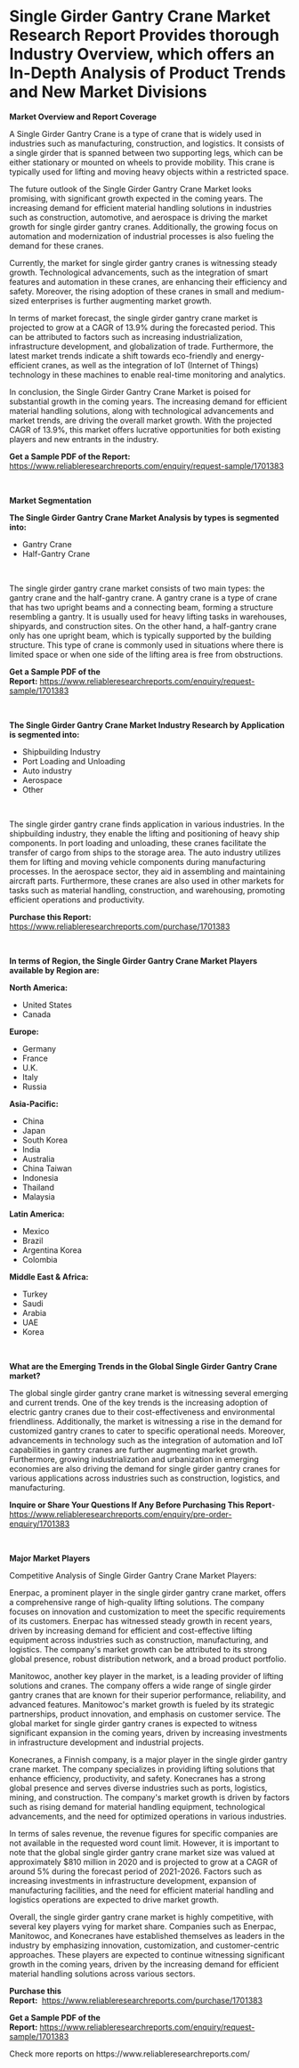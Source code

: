 <p><h1>Single Girder Gantry Crane Market Research Report Provides thorough Industry Overview, which offers an In-Depth Analysis of Product Trends and New Market Divisions</h1></p><p><strong>Market Overview and Report Coverage</strong></p>
<p><p>A Single Girder Gantry Crane is a type of crane that is widely used in industries such as manufacturing, construction, and logistics. It consists of a single girder that is spanned between two supporting legs, which can be either stationary or mounted on wheels to provide mobility. This crane is typically used for lifting and moving heavy objects within a restricted space.</p><p>The future outlook of the Single Girder Gantry Crane Market looks promising, with significant growth expected in the coming years. The increasing demand for efficient material handling solutions in industries such as construction, automotive, and aerospace is driving the market growth for single girder gantry cranes. Additionally, the growing focus on automation and modernization of industrial processes is also fueling the demand for these cranes.</p><p>Currently, the market for single girder gantry cranes is witnessing steady growth. Technological advancements, such as the integration of smart features and automation in these cranes, are enhancing their efficiency and safety. Moreover, the rising adoption of these cranes in small and medium-sized enterprises is further augmenting market growth.</p><p>In terms of market forecast, the single girder gantry crane market is projected to grow at a CAGR of 13.9% during the forecasted period. This can be attributed to factors such as increasing industrialization, infrastructure development, and globalization of trade. Furthermore, the latest market trends indicate a shift towards eco-friendly and energy-efficient cranes, as well as the integration of IoT (Internet of Things) technology in these machines to enable real-time monitoring and analytics.</p><p>In conclusion, the Single Girder Gantry Crane Market is poised for substantial growth in the coming years. The increasing demand for efficient material handling solutions, along with technological advancements and market trends, are driving the overall market growth. With the projected CAGR of 13.9%, this market offers lucrative opportunities for both existing players and new entrants in the industry.</p></p>
<p><strong>Get a Sample PDF of the Report:</strong> <a href="https://www.reliableresearchreports.com/enquiry/request-sample/1701383">https://www.reliableresearchreports.com/enquiry/request-sample/1701383</a></p>
<p>&nbsp;</p>
<p><strong>Market Segmentation</strong></p>
<p><strong>The Single Girder Gantry Crane Market Analysis by types is segmented into:</strong></p>
<p><ul><li>Gantry Crane</li><li>Half-Gantry Crane</li></ul></p>
<p>&nbsp;</p>
<p><p>The single girder gantry crane market consists of two main types: the gantry crane and the half-gantry crane. A gantry crane is a type of crane that has two upright beams and a connecting beam, forming a structure resembling a gantry. It is usually used for heavy lifting tasks in warehouses, shipyards, and construction sites. On the other hand, a half-gantry crane only has one upright beam, which is typically supported by the building structure. This type of crane is commonly used in situations where there is limited space or when one side of the lifting area is free from obstructions.</p></p>
<p><strong>Get a Sample PDF of the Report:</strong>&nbsp;<a href="https://www.reliableresearchreports.com/enquiry/request-sample/1701383">https://www.reliableresearchreports.com/enquiry/request-sample/1701383</a></p>
<p>&nbsp;</p>
<p><strong>The Single Girder Gantry Crane Market Industry Research by Application is segmented into:</strong></p>
<p><ul><li>Shipbuilding Industry</li><li>Port Loading and Unloading</li><li>Auto industry</li><li>Aerospace</li><li>Other</li></ul></p>
<p>&nbsp;</p>
<p><p>The single girder gantry crane finds application in various industries. In the shipbuilding industry, they enable the lifting and positioning of heavy ship components. In port loading and unloading, these cranes facilitate the transfer of cargo from ships to the storage area. The auto industry utilizes them for lifting and moving vehicle components during manufacturing processes. In the aerospace sector, they aid in assembling and maintaining aircraft parts. Furthermore, these cranes are also used in other markets for tasks such as material handling, construction, and warehousing, promoting efficient operations and productivity.</p></p>
<p><strong>Purchase this Report:</strong>&nbsp; <a href="https://www.reliableresearchreports.com/purchase/1701383">https://www.reliableresearchreports.com/purchase/1701383</a></p>
<p>&nbsp;</p>
<p><strong>In terms of Region, the Single Girder Gantry Crane Market Players available by Region are:</strong></p>
<p>
    <p> <strong> North America: </strong>
        <ul>
            <li>United States</li>
            <li>Canada</li>
        </ul>
        </p> 
    <p> <strong> Europe: </strong>
        <ul>
            <li>Germany</li>
            <li>France</li>
            <li>U.K.</li>
            <li>Italy</li>
            <li>Russia</li>
        </ul>
        </p> 
    <p> <strong> Asia-Pacific: </strong>
        <ul>
            <li>China</li>
            <li>Japan</li>
            <li>South Korea</li>
            <li>India</li>
            <li>Australia</li>
            <li>China Taiwan</li>
            <li>Indonesia</li>
            <li>Thailand</li>
            <li>Malaysia</li>
        </ul>
        </p> 
    <p> <strong> Latin America: </strong>
        <ul>
            <li>Mexico</li>
            <li>Brazil</li>
            <li>Argentina Korea</li>
            <li>Colombia</li>
        </ul>
        </p> 
    <p> <strong> Middle East & Africa: </strong>
        <ul>
            <li>Turkey</li>
            <li>Saudi</li>
            <li>Arabia</li>
            <li>UAE</li>
            <li>Korea</li>
        </ul>
    </p>
    </p>
<p>&nbsp;</p>
<p><strong>What are the Emerging Trends in the Global Single Girder Gantry Crane market?</strong></p>
<p><p>The global single girder gantry crane market is witnessing several emerging and current trends. One of the key trends is the increasing adoption of electric gantry cranes due to their cost-effectiveness and environmental friendliness. Additionally, the market is witnessing a rise in the demand for customized gantry cranes to cater to specific operational needs. Moreover, advancements in technology such as the integration of automation and IoT capabilities in gantry cranes are further augmenting market growth. Furthermore, growing industrialization and urbanization in emerging economies are also driving the demand for single girder gantry cranes for various applications across industries such as construction, logistics, and manufacturing.</p></p>
<p><strong>Inquire or Share Your Questions If Any Before Purchasing This Report</strong>- <a href="https://www.reliableresearchreports.com/enquiry/pre-order-enquiry/1701383">https://www.reliableresearchreports.com/enquiry/pre-order-enquiry/1701383</a></p>
<p>&nbsp;</p>
<p><strong>Major Market Players</strong></p>
<p><p>Competitive Analysis of Single Girder Gantry Crane Market Players:</p><p>Enerpac, a prominent player in the single girder gantry crane market, offers a comprehensive range of high-quality lifting solutions. The company focuses on innovation and customization to meet the specific requirements of its customers. Enerpac has witnessed steady growth in recent years, driven by increasing demand for efficient and cost-effective lifting equipment across industries such as construction, manufacturing, and logistics. The company's market growth can be attributed to its strong global presence, robust distribution network, and a broad product portfolio.</p><p>Manitowoc, another key player in the market, is a leading provider of lifting solutions and cranes. The company offers a wide range of single girder gantry cranes that are known for their superior performance, reliability, and advanced features. Manitowoc's market growth is fueled by its strategic partnerships, product innovation, and emphasis on customer service. The global market for single girder gantry cranes is expected to witness significant expansion in the coming years, driven by increasing investments in infrastructure development and industrial projects.</p><p>Konecranes, a Finnish company, is a major player in the single girder gantry crane market. The company specializes in providing lifting solutions that enhance efficiency, productivity, and safety. Konecranes has a strong global presence and serves diverse industries such as ports, logistics, mining, and construction. The company's market growth is driven by factors such as rising demand for material handling equipment, technological advancements, and the need for optimized operations in various industries.</p><p>In terms of sales revenue, the revenue figures for specific companies are not available in the requested word count limit. However, it is important to note that the global single girder gantry crane market size was valued at approximately $810 million in 2020 and is projected to grow at a CAGR of around 5% during the forecast period of 2021-2026. Factors such as increasing investments in infrastructure development, expansion of manufacturing facilities, and the need for efficient material handling and logistics operations are expected to drive market growth.</p><p>Overall, the single girder gantry crane market is highly competitive, with several key players vying for market share. Companies such as Enerpac, Manitowoc, and Konecranes have established themselves as leaders in the industry by emphasizing innovation, customization, and customer-centric approaches. These players are expected to continue witnessing significant growth in the coming years, driven by the increasing demand for efficient material handling solutions across various sectors.</p></p>
<p><strong>Purchase this Report:</strong>&nbsp;&nbsp;<a href="https://www.reliableresearchreports.com/purchase/1701383">https://www.reliableresearchreports.com/purchase/1701383</a></p>
<p></p>
<p><strong>Get a Sample PDF of the Report:</strong>&nbsp;<a href="https://www.reliableresearchreports.com/enquiry/request-sample/1701383">https://www.reliableresearchreports.com/enquiry/request-sample/1701383</a></p>
<p>Check more reports on https://www.reliableresearchreports.com/</p>